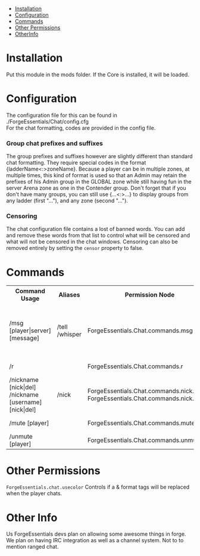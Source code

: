 * [Installation](#install)
* [Configuration](#config)
* [Commands](#command)
* [Other Permissions](#perms)
* [OtherInfo](#other)

# Installation <a name="install"></a>
Put this module in the mods folder. If the Core is installed, it will be loaded.

# Configuration <a name="config"></a>
The configuration file for this can be found in ./ForgeEssentials/Chat/config.cfg  
For the chat formatting, codes are provided in the config file. 

### Group chat prefixes and suffixes
The group prefixes and suffixes however are slightly different than standard chat formatting. They require special codes in the format {ladderName<:>zoneName}. Because a player can be in multiple zones, at multiple times, this kind of format is used so that an Admin may retain the prefixes of his Admin group in the GLOBAL zone while still having fun in the server Arena zone as one in the Contender group. Don't forget that if you don't have many groups, you can still use {...<:>...} to display groups from any ladder (first "..."), and any zone (second "...").

### Censoring
The chat configuration file contains a lost of banned words. You can add and remove these words from that list to control what will be censored and what will not be censored in the chat windows. Censoring can also be removed entirely by setting the ```censor``` property to false.

# Commands <a name="command"></a>
<table>
	<tr>
		<th>Command Usage</th>
		<th>Aliases</th>
		<th>Permission Node</th>
		<th>Description</th>
	</tr>
	<tr>
		<td>/msg [player|server] [message]</td>
		<td>/tell<br/>/whisper</td>
		<td>ForgeEssentials.Chat.commands.msg</td>
		<td>Sends a message directly to a player.<br/>Sends a private message.</td>
	</tr>
	<tr>
		<td>/r</td>
		<td></td>
		<td>ForgeEssentials.Chat.commands.r</td>
		<td>Replies to a PM (/msg)</td>
	</tr>
	<tr>
		<td>/nickname [nick|del]<br/>/nickname [username] [nick|del]</td>
		<td>/nick</td>
		<td>ForgeEssentials.Chat.commands.nick.self<br/>ForgeEssentials.Chat.commands.nick.others<br/></td>
		<td>changes the players nickname</td>
	</tr>
	<tr>
		<td>/mute [player]</td>
		<td></td>
		<td>ForgeEssentials.Chat.commands.mute</td>
		<td>mutes a player</td>
	</tr>
	<tr>
		<td>/unmute [player]</td>
		<td></td>
		<td>ForgeEssentials.Chat.commands.unmute</td>
		<td>unmutes a player</td>
	</tr>
</table>

# Other Permissions <a name="perms"></a>
```ForgeEssentials.chat.usecolor```  Controls if a & format tags will be replaced when the player chats.

# Other Info <a name="other"></a>
Us ForgeEssentials devs plan on allowing some awesome things in forge. We plan on having IRC integration as well as a channel system. Not to to mention ranged chat.